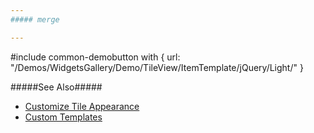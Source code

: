 ```yaml
---
##### merge

---
```

#include common-demobutton with {
    url: "/Demos/WidgetsGallery/Demo/TileView/ItemTemplate/jQuery/Light/"
}

#####See Also#####
- [Customize Tile Appearance](/Documentation/Guide/Widgets/TileView/Customize_Tile_Appearance/)
- [Custom Templates](/Documentation/Guide/Widgets/Common/Templates/#Custom_Templates)